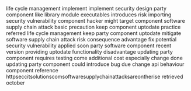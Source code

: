 life cycle management implement implement security design party component like library module executables introduces risk importing security vulnerability component hacker might target component software supply chain attack basic precaution keep component uptodate practice referred life cycle management keep party component uptodate mitigate software supply chain attack risk consequence advantage fix potential security vulnerability applied soon party software component recent version providing uptodate functionality disadvantage updating party component requires testing come additional cost especially change done updating party component could introduce bug due change api behaviour component reference httpseccitsolutionscomsoftwaresupplychainattacksareontherise retrieved october